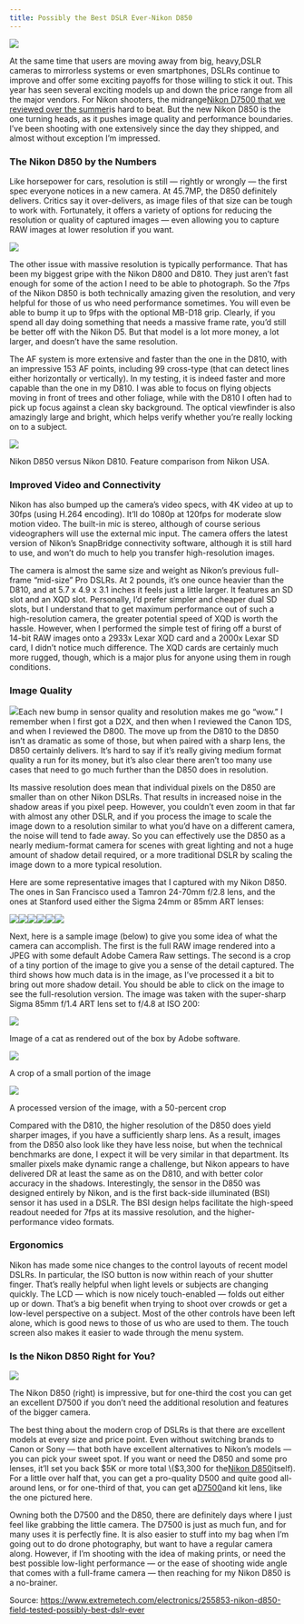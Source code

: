 ```yaml
---
title: Possibly the Best DSLR Ever-Nikon D850 
---
```


![](http://img2.tuicool.com/F7faMrm.png!web)

At the same time that users are moving away from big, heavy,DSLR cameras to mirrorless systems or even smartphones, DSLRs continue to improve and offer some exciting payoffs for those willing to stick it out. This year has seen several exciting models up and down the price range from all the major vendors. For Nikon shooters, the midrange[Nikon D7500 that we reviewed over the summer](https://www.extremetech.com/electronics/253479-nikon-d7500-dslr-field-test-review)is hard to beat. But the new Nikon D850 is the one turning heads, as it pushes image quality and performance boundaries. I’ve been shooting with one extensively since the day they shipped, and almost without exception I’m impressed.

### The Nikon D850 by the Numbers

Like horsepower for cars, resolution is still — rightly or wrongly — the first spec everyone notices in a new camera. At 45.7MP, the D850 definitely delivers. Critics say it over-delivers, as image files of that size can be tough to work with. Fortunately, it offers a variety of options for reducing the resolution or quality of captured images — even allowing you to capture RAW images at lower resolution if you want.

![](http://img0.tuicool.com/riuaQ3r.jpg!web)

The other issue with massive resolution is typically performance. That has been my biggest gripe with the Nikon D800 and D810. They just aren’t fast enough for some of the action I need to be able to photograph. So the 7fps of the Nikon D850 is both technically amazing given the resolution, and very helpful for those of us who need performance sometimes. You will even be able to bump it up to 9fps with the optional MB-D18 grip. Clearly, if you spend all day doing something that needs a massive frame rate, you’d still be better off with the Nikon D5. But that model is a lot more money, a lot larger, and doesn’t have the same resolution.

The AF system is more extensive and faster than the one in the D810, with an impressive 153 AF points, including 99 cross-type \(that can detect lines either horizontally or vertically\). In my testing, it is indeed faster and more capable than the one in my D810. I was able to focus on flying objects moving in front of trees and other foliage, while with the D810 I often had to pick up focus against a clean sky background. The optical viewfinder is also amazingly large and bright, which helps verify whether you’re really locking on to a subject.

![](http://img2.tuicool.com/b6ZrMrI.png!web)

Nikon D850 versus Nikon D810. Feature comparison from Nikon USA.

### Improved Video and Connectivity

Nikon has also bumped up the camera’s video specs, with 4K video at up to 30fps \(using H.264 encoding\). It’ll do 1080p at 120fps for moderate slow motion video. The built-in mic is stereo, although of course serious videographers will use the external mic input. The camera offers the latest version of Nikon’s SnapBridge connectivity software, although it is still hard to use, and won’t do much to help you transfer high-resolution images.

The camera is almost the same size and weight as Nikon’s previous full-frame “mid-size” Pro DSLRs. At 2 pounds, it’s one ounce heavier than the D810, and at 5.7 x 4.9 x 3.1 inches it feels just a little larger. It features an SD slot and an XQD slot. Personally, I’d prefer simpler and cheaper dual SD slots, but I understand that to get maximum performance out of such a high-resolution camera, the greater potential speed of XQD is worth the hassle. However, when I performed the simple test of firing off a burst of 14-bit RAW images onto a 2933x Lexar XQD card and a 2000x Lexar SD card, I didn’t notice much difference. The XQD cards are certainly much more rugged, though, which is a major plus for anyone using them in rough conditions.

### Image Quality

![](http://img2.tuicool.com/N7ru6rZ.jpg!web)Each new bump in sensor quality and resolution makes me go “wow.” I remember when I first got a D2X, and then when I reviewed the Canon 1DS, and when I reviewed the D800. The move up from the D810 to the D850 isn’t as dramatic as some of those, but when paired with a sharp lens, the D850 certainly delivers. It’s hard to say if it’s really giving medium format quality a run for its money, but it’s also clear there aren’t too many use cases that need to go much further than the D850 does in resolution.

Its massive resolution does mean that individual pixels on the D850 are smaller than on other Nikon DSLRs. That results in increased noise in the shadow areas if you pixel peep. However, you couldn’t even zoom in that far with almost any other DSLR, and if you process the image to scale the image down to a resolution similar to what you’d have on a different camera, the noise will tend to fade away. So you can effectively use the D850 as a nearly medium-format camera for scenes with great lighting and not a huge amount of shadow detail required, or a more traditional DSLR by scaling the image down to a more typical resolution.

Here are some representative images that I captured with my Nikon D850. The ones in San Francisco used a Tamron 24-70mm f/2.8 lens, and the ones at Stanford used either the Sigma 24mm or 85mm ART lenses:

![](http://img2.tuicool.com/QfQ7R3N.jpg!web)![](http://img0.tuicool.com/uaeEj27.jpg!web)![](http://img1.tuicool.com/jIviieb.jpg!web)![](http://img2.tuicool.com/VZbENrn.jpg!web)![](http://img2.tuicool.com/BJFZv2m.jpg!web)![](http://img1.tuicool.com/aiMfuqE.jpg!web)

Next, here is a sample image \(below\) to give you some idea of what the camera can accomplish. The first is the full RAW image rendered into a JPEG with some default Adobe Camera Raw settings. The second is a crop of a tiny portion of the image to give you a sense of the detail captured. The third shows how much data is in the image, as I’ve processed it a bit to bring out more shadow detail. You should be able to click on the image to see the full-resolution version. The image was taken with the super-sharp Sigma 85mm f/1.4 ART lens set to f/4.8 at ISO 200:

![](http://img2.tuicool.com/FRvA3qz.jpg!web)

Image of a cat as rendered out of the box by Adobe software.

![](http://img1.tuicool.com/NBv2QbU.jpg!web)

A crop of a small portion of the image

![](http://img0.tuicool.com/nyErmuB.jpg!web)

A processed version of the image, with a 50-percent crop

Compared with the D810, the higher resolution of the D850 does yield sharper images, if you have a sufficiently sharp lens. As a result, images from the D850 also look like they have less noise, but when the technical benchmarks are done, I expect it will be very similar in that department. Its smaller pixels make dynamic range a challenge, but Nikon appears to have delivered DR at least the same as on the D810, and with better color accuracy in the shadows. Interestingly, the sensor in the D850 was designed entirely by Nikon, and is the first back-side illuminated \(BSI\) sensor it has used in a DSLR. The BSI design helps facilitate the high-speed readout needed for 7fps at its massive resolution, and the higher-performance video formats.

### Ergonomics

Nikon has made some nice changes to the control layouts of recent model DSLRs. In particular, the ISO button is now within reach of your shutter finger. That’s really helpful when light levels or subjects are changing quickly. The LCD — which is now nicely touch-enabled — folds out either up or down. That’s a big benefit when trying to shoot over crowds or get a low-level perspective on a subject. Most of the other controls have been left alone, which is good news to those of us who are used to them. The touch screen also makes it easier to wade through the menu system.

### Is the Nikon D850 Right for You?

![](http://img0.tuicool.com/Nv2eAre.jpg!web)

The Nikon D850 \(right\) is impressive, but for one-third the cost you can get an excellent D7500 if you don’t need the additional resolution and features of the bigger camera.

The best thing about the modern crop of DSLRs is that there are excellent models at every size and price point. Even without switching brands to Canon or Sony — that both have excellent alternatives to Nikon’s models — you can pick your sweet spot. If you want or need the D850 and some pro lenses, it’ll set you back $5K or more total \($3,300 for the[Nikon D850](https://r.zdbb.net/u/34jw)itself\). For a little over half that, you can get a pro-quality D500 and quite good all-around lens, or for one-third of that, you can get a[D7500](https://r.zdbb.net/u/34jx)and kit lens, like the one pictured here.

Owning both the D7500 and the D850, there are definitely days where I just feel like grabbing the little camera. The D7500 is just as much fun, and for many uses it is perfectly fine. It is also easier to stuff into my bag when I’m going out to do drone photography, but want to have a regular camera along. However, if I’m shooting with the idea of making prints, or need the best possible low-light performance — or the ease of shooting wide angle that comes with a full-frame camera — then reaching for my Nikon D850 is a no-brainer.

Source:  https://www.extremetech.com/electronics/255853-nikon-d850-field-tested-possibly-best-dslr-ever
